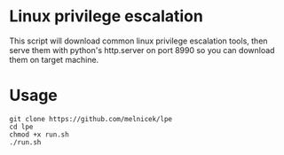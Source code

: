 # Linux privilege escalation

This script will download common linux privilege escalation tools, then serve them with python's http.server on port 8990 so you can download them on target machine.

# Usage

```
git clone https://github.com/melnicek/lpe
cd lpe
chmod +x run.sh
./run.sh
```
